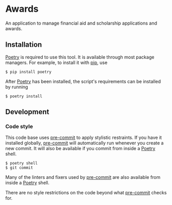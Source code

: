 # Awards

An application to manage financial aid and scholarship applications and awards.

## Installation

[Poetry] is required to use this tool. It is available through most package
managers. For example, to install it with [pip], use

```
$ pip install poetry
```

After [Poetry] has been installed, the script's requirements can be installed by
running

```
$ poetry install
```

## Development

### Code style

This code base uses [pre-commit] to apply stylistic restraints. If you have it
installed globally, [pre-commit] will automatically run whenever you create a
new commit. It will also be available if you commit from inside a [Poetry]
shell.

```
$ poetry shell
$ git commit
```

Many of the linters and fixers used by [pre-commit] are also available from
inside a [Poetry] shell.

There are no style restrictions on the code beyond what [pre-commit] checks for.

[pip]: https://pip.pypa.io
[poetry]: https://python-poetry.org
[pre-commit]: https://pre-commit.com
